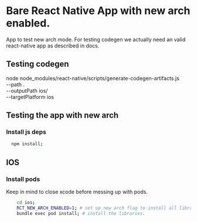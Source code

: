 # Bare React Native App with new arch enabled.

App to test new arch mode.
For testing codegen we actually need an valid react-native app as described in docs.

## Testing codegen

node node_modules/react-native/scripts/generate-codegen-artifacts.js \
--path . \
--outputPath ios/ \
--targetPlatform ios

## Testing the app with new arch

### Install js deps
```bash
  npm install;
```

## IOS

### Install pods

Keep in mind to close xcode before messing up with pods.
```bash
    cd ios;
    RCT_NEW_ARCH_ENABLED=1; # set up new arch flag to install all libraries in turbo modules mode. 
    bundle exec pod install; # install the libraries.
```

